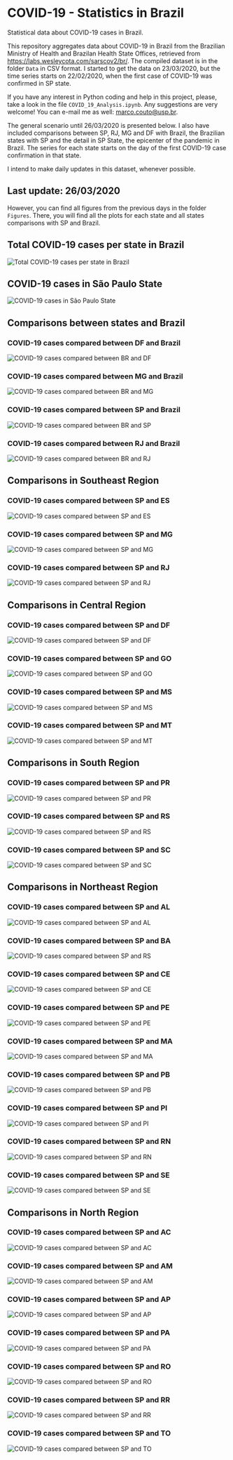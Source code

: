 # COVID-19 - Statistics in Brazil

Statistical data about COVID-19 cases in Brazil.

This repository aggregates data about COVID-19 in Brazil from the Brazilian Ministry of Health and Brazilan Health State Offices, retrieved from https://labs.wesleycota.com/sarscov2/br/. The compiled dataset is in the folder ```Data``` in CSV format. I started to get the data on 23/03/2020, but the time series starts on 22/02/2020, when the first case of COVID-19 was confirmed in SP state. 

If you have any interest in Python coding and help in this project, please, take a look in the file ```COVID_19_Analysis.ipynb```. Any suggestions are very welcome! You can e-mail me as well: marco.couto@usp.br.

The general scenario until 26/03/2020 is presented below. I also have included comparisons between SP, RJ, MG and DF with Brazil, the Brazilian states with SP and the detail in SP State, the epicenter of the pandemic in Brazil. The series for each state starts on the day of the first COVID-19 case confirmation in that state.

I intend to make daily updates in this dataset, whenever possible.

## Last update: 26/03/2020
However, you can find all figures from the previous days in the folder ```Figures```. There, you will find all the plots for each state and all states comparisons with SP and Brazil.

## Total COVID-19 cases per state in Brazil
![Total COVID-19 cases per state in Brazil](https://github.com/marcoutojr/COVID-19-Statistics-Brazil/blob/master/Figures/26_03_2020/Total_COVID19_cases_per_state_in_Brazil.png)

## COVID-19 cases in São Paulo State
![COVID-19 cases in São Paulo State](https://github.com/marcoutojr/COVID-19-Statistics-Brazil/blob/master/Figures/26_03_2020/For_each_state/COVID19_cases_per_in_SP.png)

## Comparisons between states and Brazil
### COVID-19 cases compared between DF and Brazil
![COVID-19 cases compared between BR and DF](https://github.com/marcoutojr/COVID-19-Statistics-Brazil/blob/master/Figures/26_03_2020/Compared_with_BR/COVID19_cases_compared_between_BR_and_DF.png)

### COVID-19 cases compared between MG and Brazil
![COVID-19 cases compared between BR and MG](https://github.com/marcoutojr/COVID-19-Statistics-Brazil/blob/master/Figures/26_03_2020/Compared_with_BR/COVID19_cases_compared_between_BR_and_MG.png)

### COVID-19 cases compared between SP and Brazil
![COVID-19 cases compared between BR and SP](https://github.com/marcoutojr/COVID-19-Statistics-Brazil/blob/master/Figures/26_03_2020/Compared_with_BR/COVID19_cases_compared_between_BR_and_SP.png)

### COVID-19 cases compared between RJ and Brazil
![COVID-19 cases compared between BR and RJ](https://github.com/marcoutojr/COVID-19-Statistics-Brazil/blob/master/Figures/26_03_2020/Compared_with_BR/COVID19_cases_compared_between_BR_and_RJ.png)

## Comparisons in Southeast Region
### COVID-19 cases compared between SP and ES
![COVID-19 cases compared between SP and ES](https://github.com/marcoutojr/COVID-19-Statistics-Brazil/blob/master/Figures/26_03_2020/Compared_with_SP/COVID19_cases_compared_between_SP_and_ES.png)

### COVID-19 cases compared between SP and MG
![COVID-19 cases compared between SP and MG](https://github.com/marcoutojr/COVID-19-Statistics-Brazil/blob/master/Figures/26_03_2020/Compared_with_SP/COVID19_cases_compared_between_SP_and_MG.png)

### COVID-19 cases compared between SP and RJ
![COVID-19 cases compared between SP and RJ](https://github.com/marcoutojr/COVID-19-Statistics-Brazil/blob/master/Figures/26_03_2020/Compared_with_SP/COVID19_cases_compared_between_SP_and_RJ.png)

## Comparisons in Central Region

### COVID-19 cases compared between SP and DF
![COVID-19 cases compared between SP and DF](https://github.com/marcoutojr/COVID-19-Statistics-Brazil/blob/master/Figures/26_03_2020/Compared_with_SP/COVID19_cases_compared_between_SP_and_DF.png)

### COVID-19 cases compared between SP and GO
![COVID-19 cases compared between SP and GO](https://github.com/marcoutojr/COVID-19-Statistics-Brazil/blob/master/Figures/26_03_2020/Compared_with_SP/COVID19_cases_compared_between_SP_and_GO.png)

### COVID-19 cases compared between SP and MS
![COVID-19 cases compared between SP and MS](https://github.com/marcoutojr/COVID-19-Statistics-Brazil/blob/master/Figures/26_03_2020/Compared_with_SP/COVID19_cases_compared_between_SP_and_MS.png)

### COVID-19 cases compared between SP and MT
![COVID-19 cases compared between SP and MT](https://github.com/marcoutojr/COVID-19-Statistics-Brazil/blob/master/Figures/26_03_2020/Compared_with_SP/COVID19_cases_compared_between_SP_and_MT.png)

## Comparisons in South Region

### COVID-19 cases compared between SP and PR
![COVID-19 cases compared between SP and PR](https://github.com/marcoutojr/COVID-19-Statistics-Brazil/blob/master/Figures/26_03_2020/Compared_with_SP/COVID19_cases_compared_between_SP_and_PR.png)

### COVID-19 cases compared between SP and RS
![COVID-19 cases compared between SP and RS](https://github.com/marcoutojr/COVID-19-Statistics-Brazil/blob/master/Figures/26_03_2020/Compared_with_SP/COVID19_cases_compared_between_SP_and_RS.png)

### COVID-19 cases compared between SP and SC
![COVID-19 cases compared between SP and SC](https://github.com/marcoutojr/COVID-19-Statistics-Brazil/blob/master/Figures/26_03_2020/Compared_with_SP/COVID19_cases_compared_between_SP_and_SC.png)

## Comparisons in Northeast Region

### COVID-19 cases compared between SP and AL
![COVID-19 cases compared between SP and AL](https://github.com/marcoutojr/COVID-19-Statistics-Brazil/blob/master/Figures/26_03_2020/Compared_with_SP/COVID19_cases_compared_between_SP_and_AL.png)

### COVID-19 cases compared between SP and BA
![COVID-19 cases compared between SP and RS](https://github.com/marcoutojr/COVID-19-Statistics-Brazil/blob/master/Figures/26_03_2020/Compared_with_SP/COVID19_cases_compared_between_SP_and_BA.png)

### COVID-19 cases compared between SP and CE
![COVID-19 cases compared between SP and CE](https://github.com/marcoutojr/COVID-19-Statistics-Brazil/blob/master/Figures/26_03_2020/Compared_with_SP/COVID19_cases_compared_between_SP_and_CE.png)

### COVID-19 cases compared between SP and PE
![COVID-19 cases compared between SP and PE](https://github.com/marcoutojr/COVID-19-Statistics-Brazil/blob/master/Figures/26_03_2020/Compared_with_SP/COVID19_cases_compared_between_SP_and_PE.png)

### COVID-19 cases compared between SP and MA
![COVID-19 cases compared between SP and MA](https://github.com/marcoutojr/COVID-19-Statistics-Brazil/blob/master/Figures/26_03_2020/Compared_with_SP/COVID19_cases_compared_between_SP_and_MA.png)

### COVID-19 cases compared between SP and PB
![COVID-19 cases compared between SP and PB](https://github.com/marcoutojr/COVID-19-Statistics-Brazil/blob/master/Figures/26_03_2020/Compared_with_SP/COVID19_cases_compared_between_SP_and_PB.png)

### COVID-19 cases compared between SP and PI
![COVID-19 cases compared between SP and PI](https://github.com/marcoutojr/COVID-19-Statistics-Brazil/blob/master/Figures/26_03_2020/Compared_with_SP/COVID19_cases_compared_between_SP_and_PI.png)

### COVID-19 cases compared between SP and RN
![COVID-19 cases compared between SP and RN](https://github.com/marcoutojr/COVID-19-Statistics-Brazil/blob/master/Figures/26_03_2020/Compared_with_SP/COVID19_cases_compared_between_SP_and_RN.png)

### COVID-19 cases compared between SP and SE
![COVID-19 cases compared between SP and SE](https://github.com/marcoutojr/COVID-19-Statistics-Brazil/blob/master/Figures/26_03_2020/Compared_with_SP/COVID19_cases_compared_between_SP_and_SE.png)


## Comparisons in North Region

### COVID-19 cases compared between SP and AC
![COVID-19 cases compared between SP and AC](https://github.com/marcoutojr/COVID-19-Statistics-Brazil/blob/master/Figures/26_03_2020/Compared_with_SP/COVID19_cases_compared_between_SP_and_AC.png)

### COVID-19 cases compared between SP and AM
![COVID-19 cases compared between SP and AM](https://github.com/marcoutojr/COVID-19-Statistics-Brazil/blob/master/Figures/26_03_2020/Compared_with_SP/COVID19_cases_compared_between_SP_and_AM.png)

### COVID-19 cases compared between SP and AP
![COVID-19 cases compared between SP and AP](https://github.com/marcoutojr/COVID-19-Statistics-Brazil/blob/master/Figures/26_03_2020/Compared_with_SP/COVID19_cases_compared_between_SP_and_AP.png)

### COVID-19 cases compared between SP and PA
![COVID-19 cases compared between SP and PA](https://github.com/marcoutojr/COVID-19-Statistics-Brazil/blob/master/Figures/26_03_2020/Compared_with_SP/COVID19_cases_compared_between_SP_and_PA.png)

### COVID-19 cases compared between SP and RO
![COVID-19 cases compared between SP and RO](https://github.com/marcoutojr/COVID-19-Statistics-Brazil/blob/master/Figures/26_03_2020/Compared_with_SP/COVID19_cases_compared_between_SP_and_RO.png)

### COVID-19 cases compared between SP and RR
![COVID-19 cases compared between SP and RR](https://github.com/marcoutojr/COVID-19-Statistics-Brazil/blob/master/Figures/26_03_2020/Compared_with_SP/COVID19_cases_compared_between_SP_and_RR.png)

### COVID-19 cases compared between SP and TO
![COVID-19 cases compared between SP and TO](https://github.com/marcoutojr/COVID-19-Statistics-Brazil/blob/master/Figures/26_03_2020/Compared_with_SP/COVID19_cases_compared_between_SP_and_TO.png)

